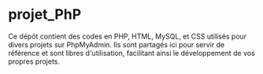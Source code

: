 # projet_PhP
Ce dépôt contient des codes en PHP, HTML, MySQL, et CSS utilisés pour divers projets sur PhpMyAdmin. Ils sont partagés ici pour servir de référence et sont libres d'utilisation, facilitant ainsi le développement de vos propres projets.
